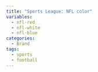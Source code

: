 ```yaml
---
title: "Sports League: NFL color"
variables:
  - nfl-red
  - nfl-white
  - nfl-blue
categories:
  - Brand
tags:
  - sports
  - football
---
```


